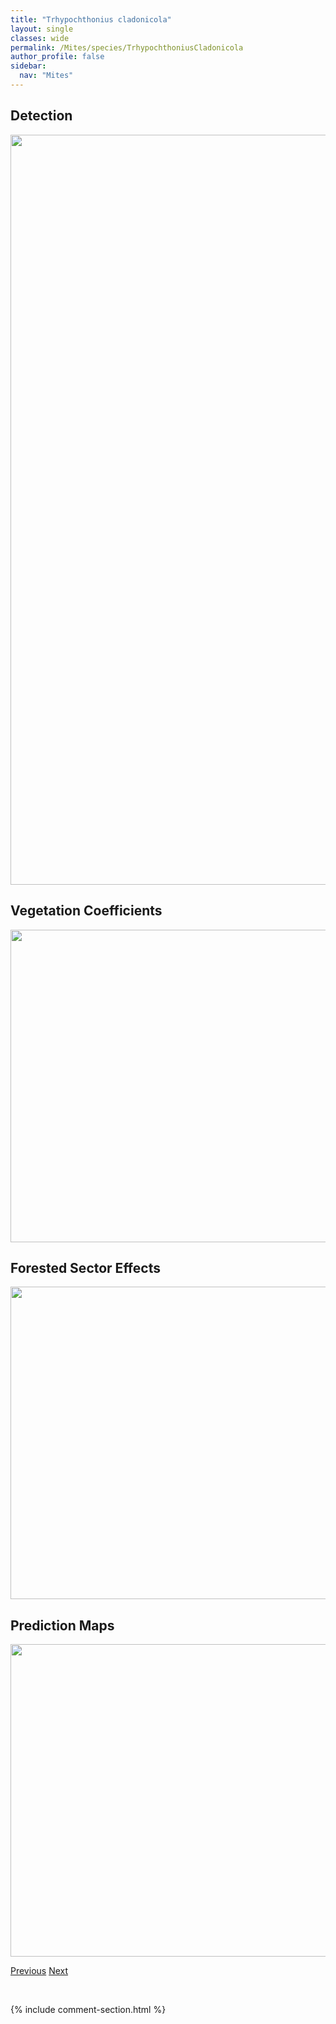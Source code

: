 ```yaml
---
title: "Trhypochthonius cladonicola"
layout: single
classes: wide
permalink: /Mites/species/TrhypochthoniusCladonicola
author_profile: false
sidebar:
  nav: "Mites"
---
```


<h2>Detection</h2>

<a href="https://drive.google.com/uc?export=view&id=1qWOhnGYgxChcZRwwXZXHC4-bvHtBM-TS">
<img src="https://drive.google.com/uc?export=view&id=1qWOhnGYgxChcZRwwXZXHC4-bvHtBM-TS" height = "1200" width = "800">
</a>


<h2>Vegetation Coefficients</h2>

<a href="https://drive.google.com/uc?export=view&id=1qCOf80px1NjsMHQqO-xANrGIPOh2aH95">
<img src="https://drive.google.com/uc?export=view&id=1qCOf80px1NjsMHQqO-xANrGIPOh2aH95" height = "500" width = "1000">
</a>


<h2>Forested Sector Effects</h2>

<a href="https://drive.google.com/uc?export=view&id=1iB0k5E7WxEywfQLTXmEYVZ6Orfif2Dzy">
<img src="https://drive.google.com/uc?export=view&id=1iB0k5E7WxEywfQLTXmEYVZ6Orfif2Dzy" height = "500" width = "1000">
</a>


<h2>Prediction Maps</h2>

<a href="https://drive.google.com/uc?export=view&id=1ftALGgP3CUXoK2WfKb8gx7VBuGAzGkpn">
<img src="https://drive.google.com/uc?export=view&id=1ftALGgP3CUXoK2WfKb8gx7VBuGAzGkpn" height = "500" width = "1000">
</a>


<a href="/DevelopmentWebsite/Mites/species/TrhypochthoniellusSetosusCanadensis" class="pagination--pager" title="Trhypochthoniellus setosus canadensis">Previous</a> <a href="/DevelopmentWebsite/Mites/species/TrhypochthoniusNigricans" class="pagination--pager" title="Trhypochthonius nigricans">Next</a>

<p>&nbsp;</p>

{% include comment-section.html %}
